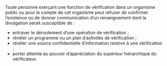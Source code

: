 Toute personne exerçant une fonction de vérification dans un organisme public ou pour le compte de cet organisme peut refuser de confirmer l’existence ou de donner communication d’un renseignement dont la divulgation serait susceptible de :
- entraver le déroulement d’une opération de vérification ;
- révéler un programme ou un plan d’activités de vérification ;
- révéler une source confidentielle d’information relative à une vérification ;
- porter atteinte au pouvoir d’appréciation du supérieur hiérarchique du vérificateur.